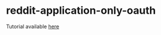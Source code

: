 # reddit-application-only-oauth
Tutorial available <a href="https://www.davebennett.tech/reddit-api-application-only-oauth-in-javascript/">here</a>
